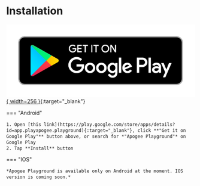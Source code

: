 # Installation

[![Get it on Google Play](../images/google-play-badge.png){ width=256 }](https://play.google.com/store/apps/details?id=app.playapogee.playground&pcampaignid=pcampaignidMKT-Other-global-all-co-prtnr-py-PartBadge-Mar2515-1){:target="_blank"}

=== "Android"

    1. Open [this link](https://play.google.com/store/apps/details?id=app.playapogee.playground){:target="_blank"}, click **"Get it on Google Play"** button above, or search for *"Apogee Playground"* on Google Play
    2. Tap **Install** button

=== "IOS"

    *Apogee Playground is available only on Android at the moment. IOS version is coming soon.*
